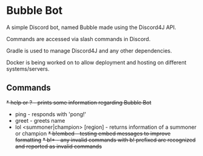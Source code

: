 # Bubble Bot
A simple Discord bot, named Bubble made using the Discord4J API.

Commands are accessed via slash commands in Discord.

Gradle is used to manage Discord4J and any other dependencies.

Docker is being worked on to allow deployment and hosting on different systems/servers.

## Commands
~~* help or ? - prints some information regarding Bubble Bot~~
* ping - responds with 'pong!'
* greet <name> - greets name
* lol <summoner|champion> <find> <name> [region] - returns information of a summoner or champion
~~* b!embed - testing embed messages to improve formatting~~
~~* b!* - any invalid commands with b! prefixed are recognized and reported as invalid commands~~
